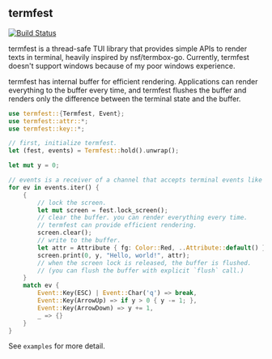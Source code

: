 ## termfest

[![Build Status](https://travis-ci.org/agatan/termfest.svg?branch=master)](https://travis-ci.org/agatan/termfest)

termfest is a thread-safe TUI library that provides simple APIs to render texts in terminal, heavily inspired by nsf/termbox-go.
Currently, termfest doesn't support windows because of my poor windows experience.

termfest has internal buffer for efficient rendering.
Applications can render everything to the buffer every time, and termfest flushes the buffer and renders only the difference between the terminal state and the buffer.

```rust
use termfest::{Termfest, Event};
use termfest::attr::*;
use termfest::key::*;

// first, initialize termfest.
let (fest, events) = Termfest::hold().unwrap();

let mut y = 0;

// events is a receiver of a channel that accepts terminal events like key input.
for ev in events.iter() {
    {
        // lock the screen.
        let mut screen = fest.lock_screen();
        // clear the buffer. you can render everything every time.
        // termfest can provide efficient rendering.
        screen.clear();
        // write to the buffer.
        let attr = Attribute { fg: Color::Red, ..Attribute::default() };
        screen.print(0, y, "Hello, world!", attr);
        // when the screen lock is released, the buffer is flushed.
        // (you can flush the buffer with explicit `flush` call.)
    }
    match ev {
        Event::Key(ESC) | Event::Char('q') => break,
        Event::Key(ArrowUp) => if y > 0 { y -= 1; },
        Event::Key(ArrowDown) => y += 1,
        _ => {}
    }
}
```

See `examples` for more detail.
